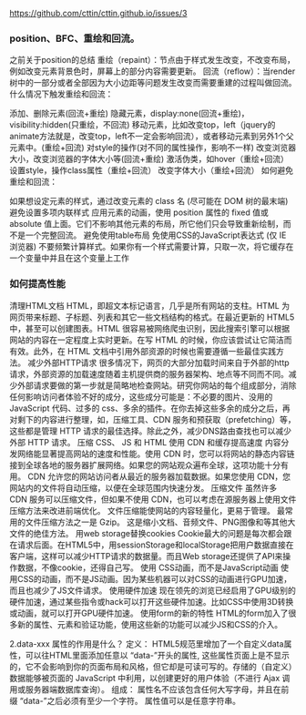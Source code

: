 https://github.com/cttin/cttin.github.io/issues/3

### position、BFC、重绘和回流。
之前关于position的总结
重绘（repaint）：节点由于样式发生改变，不改变布局，例如改变元素背景色时，屏幕上的部分内容需要更新。
回流（reflow）：当render树中的一部分或者全部因为大小边距等问题发生改变而需要重建的过程叫做回流。
什么情况下触发重绘和回流：

添加、删除元素(回流+重绘)
隐藏元素，display:none(回流+重绘)，visibility:hidden(只重绘，不回流)
移动元素，比如改变top，left（jquery的animate方法就是，改变top，left不一定会影响回流），或者移动元素到另外1个父元素中。(重绘+回流)
对style的操作(对不同的属性操作，影响不一样)
改变浏览器大小，改变浏览器的字体大小等(回流+重绘)
激活伪类，如hover（重绘+回流）
设置style，操作class属性（重绘+回流）
改变字体大小（重绘+回流）
如何避免重绘和回流：

如果想设定元素的样式，通过改变元素的 class 名 (尽可能在 DOM 树的最末端)
避免设置多项内联样式
应用元素的动画，使用 position 属性的 fixed 值或 absolute 值上面。它们不影响其他元素的布局，所它他们只会导致重新绘制，而不是一个完整回流。
避免使用table布局
免使用CSS的JavaScript表达式 (仅 IE 浏览器)
不要频繁计算样式。如果你有一个样式需要计算，只取一次，将它缓存在一个变量中并且在这个变量上工作

### 如何提高性能

清理HTML文档
HTML，即超文本标记语言，几乎是所有网站的支柱。HTML 为网页带来标题、子标题、列表和其它一些文档结构的格式。在最近更新的 HTML5 中，甚至可以创建图表。HTML 很容易被网络爬虫识别，因此搜索引擎可以根据网站的内容在一定程度上实时更新。在写 HTML 的时候，你应该尝试让它简洁而有效。此外，在 HTML 文档中引用外部资源的时候也需要遵循一些最佳实践方法。
减少外部HTTP请求
很多情况下，网页的大部分加载时间来自于外部的http请求，外部资源的加载速度随着主机提供商的服务器架构、地点等不同而不同。减少外部请求要做的第一步就是简略地检查网站。研究你网站的每个组成部分，消除任何影响访问者体验不好的成分，这些成分可能是：不必要的图片、没用的 JavaScript 代码、过多的 css、多余的插件。在你去掉这些多余的成分之后，再对剩下的内容进行整理，如，压缩工具、CDN 服务和预获取（prefetching）等，这些都是管理 HTTP 请求的最佳选择。除此之外，减少DNS路由查找也可以减少外部 HTTP 请求。
压缩 CSS、 JS 和 HTML
使用 CDN 和缓存提高速度
内容分发网络能显著提高网站的速度和性能。使用 CDN 时，您可以将网站的静态内容链接到全球各地的服务器扩展网络。如果您的网站观众遍布全球，这项功能十分有用。 CDN 允许您的网站访问者从最近的服务器加载数据。如果您使用 CDN，您网站内的文件将自动压缩，以便在全球范围内快速分发。
压缩文件
虽然许多 CDN 服务可以压缩文件，但如果不使用 CDN，也可以考虑在源服务器上使用文件压缩方法来改进前端优化。 文件压缩能使网站的内容轻量化，更易于管理。 最常用的文件压缩方法之一是 Gzip。 这是缩小文档、音频文件、PNG图像和等其他大文件的绝佳方法。
用web storage替换cookies
Cookie最大的问题是每次都会跟在请求后面。在HTML5中，用sessionStorage和localStorage把用户数据直接在客户端，这样可以减少HTTP请求的数据量。而且Web storage还提供了API来操作数据，不像cookie，还得自己写。
使用 CSS动画，而不是JavaScript动画
使用CSS的动画，而不是JS动画。因为某些机器可以对CSS的动画进行GPU加速，而且也减少了JS文件请求。
使用硬件加速
现在领先的浏览已经启用了GPU级别的硬件加速，通过某些指令或hack可以打开这些硬件加速。比如CSS中使用3D转换或动画，就可以打开GPU硬件加速。
使用form的新的特性
HTML的form加入了很多新的属性、元素和验证功能，使用这些新的功能可以减少JS和CSS的介入。

2.data-xxx 属性的作用是什么？
定义：
HTML5规范里增加了一个自定义data属性，可以往HTML里面添加任意以 “data-”开头的属性, 这些属性页面上是不显示的，它不会影响到你的页面布局和风格，但它却是可读可写的。存储的（自定义）数据能够被页面的 JavaScript 中利用，以创建更好的用户体验（不进行 Ajax 调用或服务器端数据库查询）。
组成：
属性名不应该包含任何大写字母，并且在前缀 “data-”之后必须有至少一个字符。
属性值可以是任意字符串。

